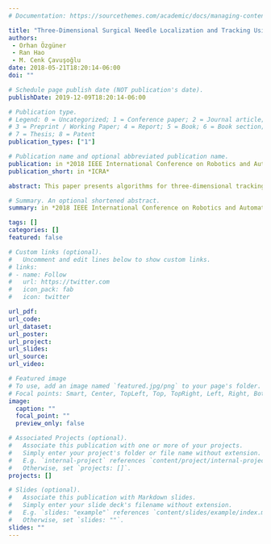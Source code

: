 ```yaml
---
# Documentation: https://sourcethemes.com/academic/docs/managing-content/

title: "Three-Dimensional Surgical Needle Localization and Tracking Using Stereo Endoscopic Image Streams"
authors: 
 - Orhan Özgüner
 - Ran Hao
 - M. Cenk Çavuşoğlu
date: 2018-05-21T18:20:14-06:00
doi: ""

# Schedule page publish date (NOT publication's date).
publishDate: 2019-12-09T18:20:14-06:00

# Publication type.
# Legend: 0 = Uncategorized; 1 = Conference paper; 2 = Journal article;
# 3 = Preprint / Working Paper; 4 = Report; 5 = Book; 6 = Book section;
# 7 = Thesis; 8 = Patent
publication_types: ["1"]

# Publication name and optional abbreviated publication name.
publication: in *2018 IEEE International Conference on Robotics and Automation (ICRA'18)*
publication_short: in *ICRA*

abstract: This paper presents algorithms for three-dimensional tracking of surgical needles using the stereo endoscopic camera images obtained from the da Vinci Surgical Robotic System. The proposed method employs Bayesian state estimation, computer vision techniques, and robot kinematics. A virtual needle rendering procedure is implemented to create simulated images of the surgical needle under the da Vinci robot endoscope, which makes it possible to measure the similarity between the rendered needle image and the real needle. A particle filter algorithm using the mentioned techniques is then used for tracking the surgical needle. The performance of the tracking is experimentally evaluated using an actual da Vinci surgical robotic system and quantitatively validated in a ROS/Gazebo simulation thereof.

# Summary. An optional shortened abstract.
summary: in *2018 IEEE International Conference on Robotics and Automation (ICRA'18)*

tags: []
categories: []
featured: false

# Custom links (optional).
#   Uncomment and edit lines below to show custom links.
# links:
# - name: Follow
#   url: https://twitter.com
#   icon_pack: fab
#   icon: twitter

url_pdf:
url_code:
url_dataset:
url_poster:
url_project:
url_slides:
url_source:
url_video:

# Featured image
# To use, add an image named `featured.jpg/png` to your page's folder. 
# Focal points: Smart, Center, TopLeft, Top, TopRight, Left, Right, BottomLeft, Bottom, BottomRight.
image:
  caption: ""
  focal_point: ""
  preview_only: false

# Associated Projects (optional).
#   Associate this publication with one or more of your projects.
#   Simply enter your project's folder or file name without extension.
#   E.g. `internal-project` references `content/project/internal-project/index.md`.
#   Otherwise, set `projects: []`.
projects: []

# Slides (optional).
#   Associate this publication with Markdown slides.
#   Simply enter your slide deck's filename without extension.
#   E.g. `slides: "example"` references `content/slides/example/index.md`.
#   Otherwise, set `slides: ""`.
slides: ""
---
```

